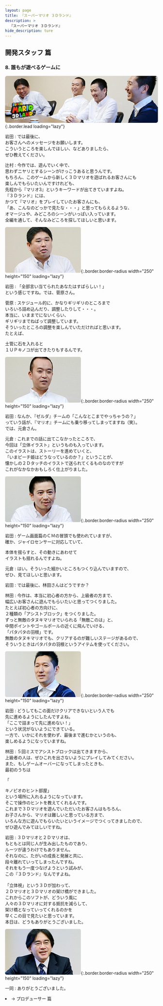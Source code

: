```yaml
---
layout: page
title: 『スーパーマリオ ３Ｄランド』
description: >
  『スーパーマリオ ３Ｄランド』
hide_description: ture
---
```


## 開発スタッフ 篇

### 8. 誰もが遊べるゲームに

![](/interviews/jp/3ds/arej/vol1/img/mainvisual8.jpg){:.border.lead loading="lazy"}

岩田
: では最後に、<br>お客さんへのメッセージをお願いします。<br>こういうところを楽しんでほしい、などありましたら、<br>ぜひ教えてください。

辻村
: 今作では、遊んでいく中で、<br>思わずニヤリとするシーンがけっこうあると思うんです。<br>もちろん、このゲームから新しく３Ｄマリオを遊ばれるお客さんにも<br>楽しんでもらいたいんですけれども、<br>先程から『マリオ3』というキーワードが出てきていますよね。<br>『３Ｄランド』には、<br>かつて『マリオ』をプレイしていたお客さんにも、<br>「あ、こんなのどっかで見たな・・・」と思ってもらえるような、<br>オマージュや、みどころのシーンがいっぱい入っています。<br>全編を通して、そんなみどころを探してほしいと思います。

![](/interviews/jp/3ds/arej/vol1/img/photo21.jpg){:.border.border-radius width="250" height="150"  loading="lazy"}

岩田
: 「全部言い当てられたあなたはすばらしい！」<br>という感じですね。では、菅原さん。

菅原
: スケジュール的に、かなりギリギリのところまで<br>いろいろ詰め込んだり、調整したりして・・・。<br>本当に、いままでにないくらい、<br>ギリギリまでねばって調整しています。<br>そういったところの調整を楽しんでいただければと思います。<br>たとえば、



土管に石を入れると<br>１ＵＰキノコが出てきたりもするんです。

![](/interviews/jp/3ds/arej/vol1/img/photo22.jpg){:.border.border-radius width="250" height="150"  loading="lazy"}

岩田
: なんか、『ゼルダ』チームの「こんなとこまでやっちゃうの？」<br>っていう話が、『マリオ』チームにも乗り移ってしまってますね（笑）。<br>では、元倉さん。

元倉
: これまでの話に出てこなかったところで、<br>今回は「立体イラスト」というものも入っています。<br>このイラストは、ストーリーを進めていくと、<br>「いまピーチ姫はどうなっているのか？」ということが、<br>懐かしの２Ｄタッチのイラストで送られてくるものなのですが<br>これがなかなかおもしろく仕上がりました。

![](/interviews/jp/3ds/arej/vol1/img/photo23.jpg){:.border.border-radius width="250" height="150"  loading="lazy"}

岩田
: ゲーム画面篇のＣＭの冒頭でも使われていますが、<br>確か、ジャイロセンサーに対応していて、<br>

本体を揺らすと、その動きにあわせて<br>イラストも揺れるんですよね。

元倉
: はい。そういった細かいところもつくり込んでいますので、<br>ぜひ、見てほしいと思います。

岩田
: では最後に、林田さんはどうですか？

林田
: 今作は、本当に初心者の方から、上級者の方まで、<br>幅広いお客さんに遊んでもらいたいと思ってつくりました。<br>たとえば初心者の方向けに、<br>２種類の「アシストブロック」をつくりました。<br>ずっと無敵のタヌキマリオでいられる「無敵このは」と、<br>中間ポイントやゴールポールの近くに飛んでいける、<br>「パタパタの羽根」です。<br>無敵のタヌキマリオでも、クリアするのが難しいステージがあるので、<br>そういうときはパタパタの羽根というアイテムを使ってください。

![](/interviews/jp/3ds/arej/vol1/img/photo24.jpg){:.border.border-radius width="250" height="150"  loading="lazy"}

岩田
: どうしてもこの面だけクリアできないという人でも<br>先に進めるようにしたんですよね。<br>「ここで詰まって先に進めない！」<br>という状況がないようにできている。<br>一方で、いかにそれを使わず、最後まで進むかというのも、<br>楽しめるようになっていますね。

林田
: ５回ミスでアシストブロックは出てきますから、<br>上級者の人は、ぜひこれを出さないようにプレイしてみてください。<br>また、もしゲームオーバーになってしまったときも、<br>最初のうちは

「

キノピオのヒント部屋」<br>という場所に入れるようになっています。<br>そこで操作のヒントを教えてくれるんです。<br>これまで３Ｄマリオを遊んでいただいたお客さんはもちろん、<br>お子さんから、マリオは難しいと思っている方まで、<br>いろんな方に遊んでもらいたいというイメージでつくってきましたので、<br>ぜひ遊んでみてほしいですね。

岩田
: ３Ｄマリオと２Ｄマリオは、<br>もともとは同じ人が生み出したものであり、<br>ルーツが違うわけでもありません。<br>それなのに、たがいの成長と発展と共に、<br>段々離れていってしまったんですね。<br>それをもう一度つなげようという試みが、<br>この『３Ｄランド』なんですよね。<br>&nbsp;<br>「立体視」という３Ｄが加わって、<br>２Ｄマリオと３Ｄマリオの架け橋ができました。<br>これからこのソフトが、どういう風に<br>人々の３Ｄマリオに対する抵抗を減らして、<br>架け橋となっていってくれるのかを<br>早くこの目で見たいと思っています。<br>本日は、どうもありがとうございました。

![](/interviews/jp/3ds/arej/vol1/img/photo25.jpg){:.border.border-radius width="250" height="150"  loading="lazy"}

一同
: ありがとうございました。

<li class="pagination-next"><span>→ プロデューサー 篇
